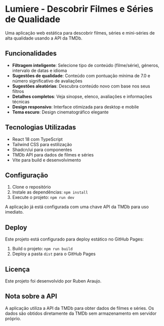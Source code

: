 # Lumiere - Descobrir Filmes e Séries de Qualidade

Uma aplicação web estática para descobrir filmes, séries e mini-séries de alta qualidade usando a API da TMDb.

## Funcionalidades

- **Filtragem inteligente**: Selecione tipo de conteúdo (filme/série), géneros, intervalo de datas e idioma
- **Sugestões de qualidade**: Conteúdo com pontuação mínima de 7.0 e número significativo de avaliações
- **Sugestões aleatórias**: Descubra conteúdo novo com base nos seus filtros
- **Detalhes completos**: Veja sinopse, elenco, avaliações e informações técnicas
- **Design responsivo**: Interface otimizada para desktop e mobile
- **Tema escuro**: Design cinematográfico elegante

## Tecnologias Utilizadas

- React 18 com TypeScript
- Tailwind CSS para estilização
- Shadcn/ui para componentes
- TMDb API para dados de filmes e séries
- Vite para build e desenvolvimento

## Configuração

1. Clone o repositório
2. Instale as dependências: `npm install`
3. Execute o projeto: `npm run dev`

A aplicação já está configurada com uma chave API da TMDb para uso imediato.

## Deploy

Este projeto está configurado para deploy estático no GitHub Pages:

1. Build o projeto: `npm run build`
2. Deploy a pasta `dist` para o GitHub Pages

## Licença

Este projeto foi desenvolvido por Ruben Araujo.

## Nota sobre a API

A aplicação utiliza a API da TMDb para obter dados de filmes e séries. Os dados são obtidos diretamente da TMDb sem armazenamento em servidor próprio.